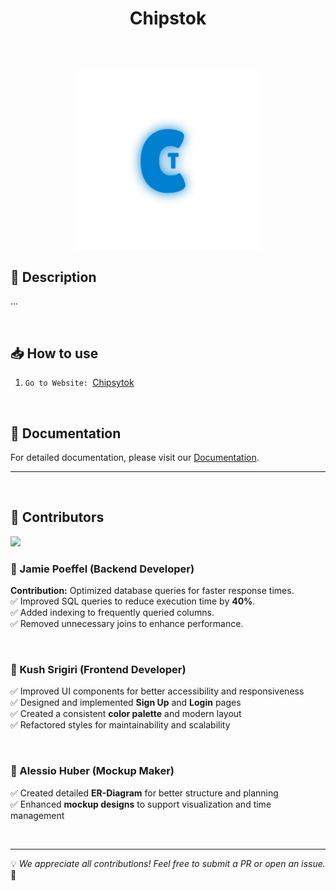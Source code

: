 <h1 align="center">Chipstok</h1>

<br>
<br>

<p align="center">
  <a href="https://www.chipsytok.bbzwinf.ch" target="_blank" style="text-decoration: none;">
    <img src="./Chipsytok/public/icon_light.png" alt="Chipstok Logo" width="300">
  </a>
</p>



## 🚀 Description

...

<br>

## 📥 How to use

1. `Go to Website: `[Chipsytok](https://www.chipsytok.bbzwinf.ch/)

<br>

## 📖 Documentation

For detailed documentation, please visit our [Documentation](docs).

---

<br>

## 👥 Contributors


<a href="https://github.com/Jamie-Poeffel/chipstok/graphs/contributors">
  <img src="https://contrib.rocks/image?&columns=25&max=10000&&repo=Jamie-Poeffel/chipstok" noZoom />
</a>

### 🎯 Jamie Poeffel (Backend Developer)

**Contribution:** Optimized database queries for faster response times.  
✅ Improved SQL queries to reduce execution time by **40%**.  
✅ Added indexing to frequently queried columns.  
✅ Removed unnecessary joins to enhance performance.

<br>

### 🎨 Kush Srigiri (Frontend Developer)

✅ Improved UI components for better accessibility and responsiveness  
✅ Designed and implemented **Sign Up** and **Login** pages  
✅ Created a consistent **color palette** and modern layout  
✅ Refactored styles for maintainability and scalability

<br>

### 📝 Alessio Huber (Mockup Maker)

✅ Created detailed **ER-Diagram** for better structure and planning  
✅ Enhanced **mockup designs** to support visualization and time management

<br>

---

💡 *We appreciate all contributions! Feel free to submit a PR or open an issue.* 🎉
